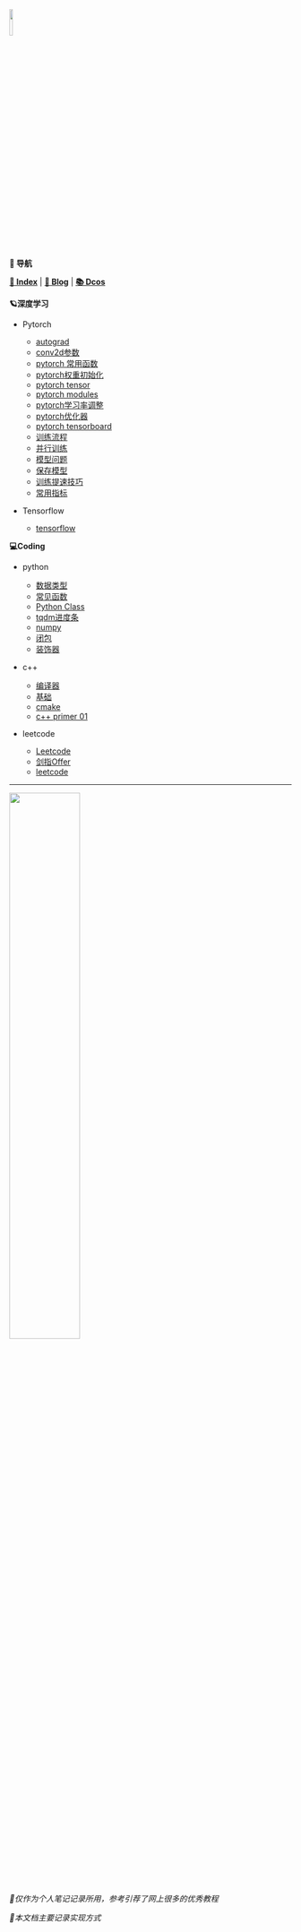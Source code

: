 <head><style type="text/css">h1:first-child {display:none;}</style></head>

<img src="https://cdn.jsdelivr.net/gh/lblbk/picgo/work/20201224164001.png" width="11%" height="11%" >

**📡 导航**

**[🔬 Index](/)** | **[🔎 Blog](https://lblbk.github.io/blog)** | **[📚 Dcos](https://lblbk.github.io/lblbk)**

**🪐深度学习**

- Pytorch
    - [autograd](/dl/pytorch/autograd.md)
    - [conv2d参数](/dl/pytorch/convolution.md)
    - [pytorch 常用函数](/dl/pytorch/pytorch_function.md)
    - [pytorch权重初始化](/dl/pytorch/torch_init.md)
    - [pytorch tensor](#)
    - [pytorch modules](/dl/pytorch/pytorch_modules.md)
    - [pytorch学习率调整](/dl/pytorch/lr_scheduler.md)
    - [pytorch优化器](/dl/pytorch/optimizer.md)
    - [pytorch tensorboard](/dl/pytorch/pytorch_tensorboard.md)
    - [训练流程](/dl/pytorch/train.md)
    - [并行训练](/dl/pytorch/parallelism.md)
    - [模型问题](/dl/pytorch/train_model)
    - [保存模型](/dl/pytorch/save.md)
    - [训练提速技巧](/dl/pytorch/train_trick.md)
    - [常用指标](/dl/od/evaluation.md)
    
- Tensorflow
	- [tensorflow](/dl/tensorflow/tensorflow.md)

**💻Coding**
- python
    - [数据类型](/coding/python/data_structures.md)
    - [常见函数](/coding/python/function.md)
    - [Python Class](/coding/python/class.md)
    - [tqdm进度条](/coding/python/tqdm.md)
    - [numpy](/coding/python/numpy.md)
    - [闭包](/coding/python/closure.md)
    - [装饰器](/coding/python/decorator.md)

- c++
    - [编译器](/coding/cpp/compiler.md)
    - [基础](/coding/cpp/base.md)
    - [cmake](/coding/cpp/cmake.md)
    - [c++ primer 01](/coding/cpp/cppprimer_01)
    
- leetcode
    - [Leetcode](/coding/leetcode/guide.md)
    - [剑指Offer](/coding/leetcode/jz_offer.md)
    - [leetcode](/coding/leetcode/leetcode.md)


***

<img src="https://cdn.jsdelivr.net/gh/lblbk/picgo/img/default1.jpg" width="50%" height="50%" >

*🎉仅作为个人笔记记录所用，参考引荐了网上很多的优秀教程*

*🎉本文档主要记录实现方式*



